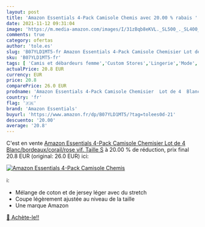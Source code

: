 ```yaml
---
layout: post
title: 'Amazon Essentials 4-Pack Camisole Chemis avec 20.00 % rabais '
date: 2021-11-12 09:31:04
image: 'https://m.media-amazon.com/images/I/31zBqb8eKVL._SL500_._SL400_.jpg'
comments: true
category: ofertas
author: 'tole.es'
slug: 'B07YLD1MT5-fr Amazon Essentials 4-Pack Camisole Chemisier Lot de 4...'
sku: 'B07YLD1MT5-fr'
tags: [ 'Camis et débardeurs femme','Custom Stores','Lingerie','Mode','Nos marques','Specialty Stores','Tenues de nuit, lingerie et sous-vêtements pour femme','Vêtements','Vêtements femme','amazon essentials', ]
actualPrice: 20.8 EUR
currency: EUR
price: 20.8
comparePrice: 26.0 EUR
prodname: 'Amazon Essentials 4-Pack Camisole Chemisier  Lot de 4  Blanc/bordeaux/corail/rose vif.  Taille S'
country: 'fr'
flag: '🇫🇷'
brand: 'Amazon Essentials'
buyurl: 'https://www.amazon.fr/dp/B07YLD1MT5/?tag=tolees0d-21'
descuento: '20.00'
average: '20.8'
---
```


C'est en vente [Amazon Essentials 4-Pack Camisole Chemisier  Lot de 4  Blanc/bordeaux/corail/rose vif.  Taille S](https://www.amazon.fr/dp/B07YLD1MT5/?tag=tolees0d-21)  à  20.00 % de réduction, prix final  20.8 EUR (original: 26.0 EUR) ici:

[![Amazon Essentials 4-Pack Camisole Chemis](https://m.media-amazon.com/images/I/31zBqb8eKVL._SL500_._SL400_.jpg)](https://www.amazon.fr/dp/B07YLD1MT5/?tag=tolees0d-21)

ℹ️:

- Mélange de coton et de jersey léger avec du stretch
- Coupe légèrement ajustée au niveau de la taille
- Une marque Amazon

[🛒 Achète-le!!](https://www.amazon.fr/dp/B07YLD1MT5/?tag=tolees0d-21)
